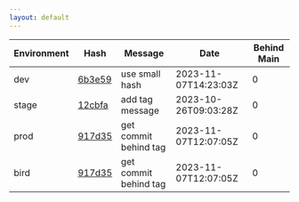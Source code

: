 ```yaml
---
layout: default
---
```


| Environment | Hash | Message | Date | Behind Main |
|-------------|------|---------|------|-------------|
| dev | [6b3e59](https://github.com/Dannyps-org/nv-trckr/commit/6b3e5900748c1b847f5f0715a7dc1f4673a108f5) | use small hash | 2023-11-07T14:23:03Z | 0 |
| stage | [12cbfa](https://github.com/Dannyps-org/nv-trckr/commit/12cbfa5bebdcd8d96717bb76c1969e2117e1bbcb) | add tag message | 2023-10-26T09:03:28Z | 0 |
| prod | [917d35](https://github.com/Dannyps-org/nv-trckr/commit/917d359febc30d88df23f74a537f6bdc1b6a0a57) | get commit behind tag | 2023-11-07T12:07:05Z | 0 |
| bird | [917d35](https://github.com/Dannyps-org/nv-trckr/commit/917d359febc30d88df23f74a537f6bdc1b6a0a57) | get commit behind tag | 2023-11-07T12:07:05Z | 0 |
